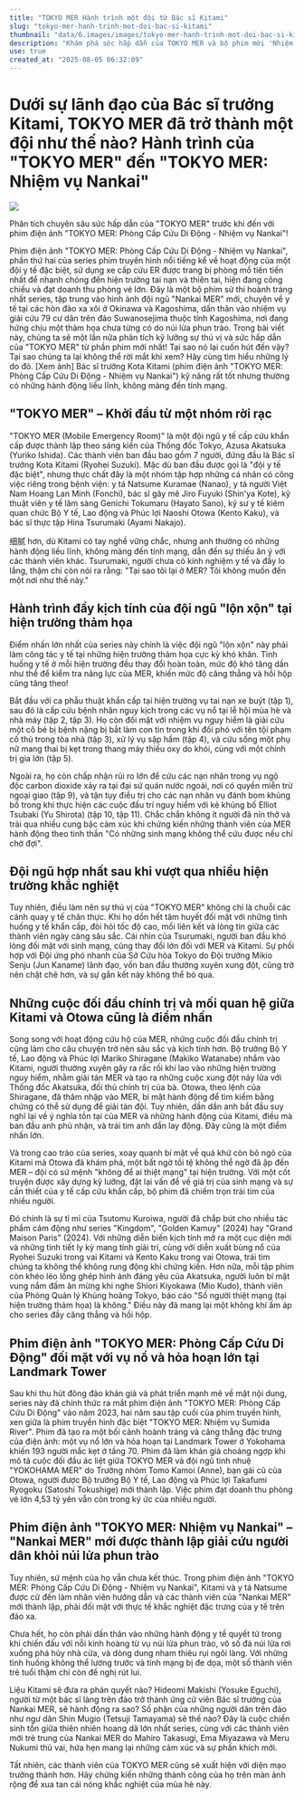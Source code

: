 ```yaml
---
title: "TOKYO MER Hành trình một đội từ Bác sĩ Kitami"
slug: "tokyo-mer-hanh-trinh-mot-doi-bac-si-kitami"
thumbnail: "data/6.images/images/tokyo-mer-hanh-trinh-mot-doi-bac-si-kitami.webp"
description: "Khám phá sức hấp dẫn của TOKYO MER và bộ phim mới 'Nhiệm vụ Nankai'. Bài viết phân tích cách đội y tế đặc biệt này đã vượt qua thử thách để cứu người trong thiên tai."
use: true
created_at: "2025-08-05 06:32:09"
---
```


# Dưới sự lãnh đạo của Bác sĩ trưởng Kitami, TOKYO MER đã trở thành một đội như thế nào? Hành trình của "TOKYO MER" đến "TOKYO MER: Nhiệm vụ Nankai"

![](/images/20250804-01282761-mvwalk-000-1-view.webp)

Phân tích chuyên sâu sức hấp dẫn của "TOKYO MER" trước khi đến với phim điện ảnh "TOKYO MER: Phòng Cấp Cứu Di Động - Nhiệm vụ Nankai"!

Phim điện ảnh "TOKYO MER: Phòng Cấp Cứu Di Động - Nhiệm vụ Nankai", phần thứ hai của series phim truyền hình nổi tiếng kể về hoạt động của một đội y tế đặc biệt, sử dụng xe cấp cứu ER được trang bị phòng mổ tiên tiến nhất để nhanh chóng đến hiện trường tai nạn và thiên tai, hiện đang công chiếu và đạt doanh thu phòng vé lớn. Đây là một bộ phim sử thi hoành tráng nhất series, tập trung vào hình ảnh đội ngũ "Nankai MER" mới, chuyên về y tế tại các hòn đảo xa xôi ở Okinawa và Kagoshima, dấn thân vào nhiệm vụ giải cứu 79 cư dân trên đảo Suwanosejima thuộc tỉnh Kagoshima, nơi đang hứng chịu một thảm họa chưa từng có do núi lửa phun trào. Trong bài viết này, chúng ta sẽ một lần nữa phân tích kỹ lưỡng sự thú vị và sức hấp dẫn của "TOKYO MER" từ phần phim mới nhất! Tại sao nó lại cuốn hút đến vậy? Tại sao chúng ta lại không thể rời mắt khi xem? Hãy cùng tìm hiểu những lý do đó.
[Xem ảnh] Bác sĩ trưởng Kota Kitami (phim điện ảnh "TOKYO MER: Phòng Cấp Cứu Di Động - Nhiệm vụ Nankai") kỹ năng rất tốt nhưng thường có những hành động liều lĩnh, không màng đến tính mạng.

## "TOKYO MER" – Khởi đầu từ một nhóm rời rạc

"TOKYO MER (Mobile Emergency Room)" là một đội ngũ y tế cấp cứu khẩn cấp được thành lập theo sáng kiến của Thống đốc Tokyo, Azusa Akatsuka (Yuriko Ishida). Các thành viên ban đầu bao gồm 7 người, đứng đầu là Bác sĩ trưởng Kota Kitami (Ryohei Suzuki). Mặc dù ban đầu được gọi là "đội y tế đặc biệt", nhưng thực chất đây là một nhóm tập hợp những cá nhân có công việc riêng trong bệnh viện: y tá Natsume Kuramae (Nanao), y tá người Việt Nam Hoang Lan Minh (Fonchi), bác sĩ gây mê Jiro Fuyuki (Shin'ya Kote), kỹ thuật viên y tế lâm sàng Genichi Tokumaru (Hayato Sano), kỹ sư y tế kiêm quan chức Bộ Y tế, Lao động và Phúc lợi Naoshi Otowa (Kento Kaku), và bác sĩ thực tập Hina Tsurumaki (Ayami Nakajo).

细腻 hơn, dù Kitami có tay nghề vững chắc, nhưng anh thường có những hành động liều lĩnh, không màng đến tính mạng, dẫn đến sự thiếu ăn ý với các thành viên khác. Tsurumaki, người chưa có kinh nghiệm y tế và đầy lo lắng, thậm chí còn nói ra rằng: "Tại sao tôi lại ở MER? Tôi không muốn đến một nơi như thế này."

## Hành trình đầy kịch tính của đội ngũ "lộn xộn" tại hiện trường thảm họa

Điểm nhấn lớn nhất của series này chính là việc đội ngũ "lộn xộn" này phải làm công tác y tế tại những hiện trường thảm họa cực kỳ khó khăn. Tình huống y tế ở mỗi hiện trường đều thay đổi hoàn toàn, mức độ khó tăng dần như thể để kiểm tra năng lực của MER, khiến mức độ căng thẳng và hồi hộp cũng tăng theo!

Bắt đầu với ca phẫu thuật khẩn cấp tại hiện trường vụ tai nạn xe buýt (tập 1), sau đó là cấp cứu bệnh nhân nguy kịch trong các vụ nổ tại lễ hội mùa hè và nhà máy (tập 2, tập 3). Họ còn đối mặt với nhiệm vụ nguy hiểm là giải cứu một cô bé bị bệnh nặng bị bắt làm con tin trong khi đối phó với tên tội phạm cố thủ trong tòa nhà (tập 3), xử lý vụ sập hầm (tập 4), và cứu sống một phụ nữ mang thai bị kẹt trong thang máy thiếu oxy do khói, cùng với một chính trị gia lớn (tập 5).

Ngoài ra, họ còn chấp nhận rủi ro lớn để cứu các nạn nhân trong vụ ngộ độc carbon dioxide xảy ra tại đại sứ quán nước ngoài, nơi có quyền miễn trừ ngoại giao (tập 9), và tận tụy điều trị cho các nạn nhân vụ đánh bom khủng bố trong khi thực hiện các cuộc đấu trí nguy hiểm với kẻ khủng bố Elliot Tsubaki (Yu Shirota) (tập 10, tập 11). Chắc chắn không ít người đã nín thở và trải qua nhiều cung bậc cảm xúc khi chứng kiến những thành viên của MER hành động theo tinh thần "Có những sinh mạng không thể cứu được nếu chỉ chờ đợi".

## Đội ngũ hợp nhất sau khi vượt qua nhiều hiện trường khắc nghiệt

Tuy nhiên, điều làm nên sự thú vị của "TOKYO MER" không chỉ là chuỗi các cảnh quay y tế chân thực. Khi họ dồn hết tâm huyết đối mặt với những tình huống y tế khẩn cấp, đòi hỏi tốc độ cao, mối liên kết và lòng tin giữa các thành viên ngày càng sâu sắc. Cái nhìn của Tsurumaki, người ban đầu khó lòng đối mặt với sinh mạng, cũng thay đổi lớn đối với MER và Kitami. Sự phối hợp với Đội ứng phó nhanh của Sở Cứu hỏa Tokyo do Đội trưởng Mikio Senju (Jun Kaname) lãnh đạo, vốn ban đầu thường xuyên xung đột, cũng trở nên chặt chẽ hơn, và sự gắn kết này không thể bỏ qua.

## Những cuộc đối đầu chính trị và mối quan hệ giữa Kitami và Otowa cũng là điểm nhấn

Song song với hoạt động cứu hộ của MER, những cuộc đối đầu chính trị cũng làm cho câu chuyện trở nên sâu sắc và kịch tính hơn. Bộ trưởng Bộ Y tế, Lao động và Phúc lợi Mariko Shiragane (Makiko Watanabe) nhắm vào Kitami, người thường xuyên gây ra rắc rối khi lao vào những hiện trường nguy hiểm, nhằm giải tán MER và tạo ra những cuộc xung đột nảy lửa với Thống đốc Akatsuka, đối thủ chính trị của bà. Otowa, theo lệnh của Shiragane, đã thâm nhập vào MER, bí mật hành động để tìm kiếm bằng chứng có thể sử dụng để giải tán đội. Tuy nhiên, dần dần anh bắt đầu suy nghĩ lại về ý nghĩa tồn tại của MER và những hành động của Kitami, điều mà ban đầu anh phủ nhận, và trái tim anh dần lay động. Đây cũng là một điểm nhấn lớn.

Và trong cao trào của series, xoay quanh bí mật về quá khứ còn bỏ ngỏ của Kitami mà Otowa đã khám phá, một bất ngờ tồi tệ không thể ngờ đã ập đến MER – đội có sứ mệnh "không để ai thiệt mạng" tại hiện trường. Với một cốt truyện được xây dựng kỹ lưỡng, đặt lại vấn đề về giá trị của sinh mạng và sự cần thiết của y tế cấp cứu khẩn cấp, bộ phim đã chiếm trọn trái tim của nhiều người.

Đó chính là sự tỉ mỉ của Tsutomu Kuroiwa, người đã chắp bút cho nhiều tác phẩm cảm động như series "Kingdom", "Golden Kamuy" (2024) hay "Grand Maison Paris" (2024). Với những diễn biến kịch tính mở ra một cục diện mới và những tình tiết ly kỳ mang tính giải trí, cùng với diễn xuất bùng nổ của Ryohei Suzuki trong vai Kitami và Kento Kaku trong vai Otowa, trái tim chúng ta không thể không rung động khi chứng kiến. Hơn nữa, mỗi tập phim còn khéo léo lồng ghép hình ảnh đáng yêu của Akatsuka, người luôn bí mật vung nắm đấm ăn mừng khi nghe Shiori Kiyokawa (Mio Kudo), thành viên của Phòng Quản lý Khủng hoảng Tokyo, báo cáo "Số người thiệt mạng (tại hiện trường thảm họa) là không." Điều này đã mang lại một không khí ấm áp cho series đầy căng thẳng và hồi hộp.

## Phim điện ảnh "TOKYO MER: Phòng Cấp Cứu Di Động" đối mặt với vụ nổ và hỏa hoạn lớn tại Landmark Tower

Sau khi thu hút đông đảo khán giả và phát triển mạnh mẽ về mặt nội dung, series này đã chính thức ra mắt phim điện ảnh "TOKYO MER: Phòng Cấp Cứu Di Động" vào năm 2023, hai năm sau tập cuối của phim truyền hình, xen giữa là phim truyền hình đặc biệt "TOKYO MER: Nhiệm vụ Sumida River". Phim đã tạo ra một bối cảnh hoành tráng và căng thẳng đặc trưng của điện ảnh: một vụ nổ lớn và hỏa hoạn tại Landmark Tower ở Yokohama khiến 193 người mắc kẹt ở tầng 70. Phim đã làm khán giả choáng ngợp khi mô tả cuộc đối đầu ác liệt giữa TOKYO MER và đội ngũ tinh nhuệ "YOKOHAMA MER" do Trưởng nhóm Tomo Kamoi (Anne), bạn gái cũ của Otowa, người được Bộ trưởng Bộ Y tế, Lao động và Phúc lợi Takafumi Ryogoku (Satoshi Tokushige) mới thành lập. Việc phim đạt doanh thu phòng vé lớn 4,53 tỷ yên vẫn còn trong ký ức của nhiều người.

## Phim điện ảnh "TOKYO MER: Nhiệm vụ Nankai" – "Nankai MER" mới được thành lập giải cứu người dân khỏi núi lửa phun trào

Tuy nhiên, sứ mệnh của họ vẫn chưa kết thúc. Trong phim điện ảnh "TOKYO MER: Phòng Cấp Cứu Di Động - Nhiệm vụ Nankai", Kitami và y tá Natsume được cử đến làm nhân viên hướng dẫn và các thành viên của "Nankai MER" mới thành lập, phải đối mặt với thực tế khắc nghiệt đặc trưng của y tế trên đảo xa.

Chưa hết, họ còn phải dấn thân vào những hành động y tế quyết tử trong khi chiến đấu với nỗi kinh hoàng từ vụ núi lửa phun trào, vô số đá núi lửa rơi xuống phá hủy nhà cửa, và dòng dung nham thiêu rụi ngôi làng. Với những tình huống không thể lường trước và tính mạng bị đe dọa, một số thành viên trẻ tuổi thậm chí còn đề nghị rút lui.

Liệu Kitami sẽ đưa ra phán quyết nào? Hideomi Makishi (Yosuke Eguchi), người từ một bác sĩ làng trên đảo trở thành ứng cử viên Bác sĩ trưởng của Nankai MER, sẽ hành động ra sao? Số phận của những người dân trên đảo như ngư dân Shin Mugio (Tetsuji Tamayama) sẽ thế nào? Đây là cuộc chiến sinh tồn giữa thiên nhiên hoang dã lớn nhất series, cùng với các thành viên mới trẻ trung của Nankai MER do Mahiro Takasugi, Ema Miyazawa và Meru Nukumi thủ vai, hứa hẹn mang lại những cảm xúc và sự phấn khích mới.

Tất nhiên, các thành viên của TOKYO MER cũng sẽ xuất hiện với diện mạo trưởng thành hơn. Hãy chứng kiến những thành công của họ trên màn ảnh rộng để xua tan cái nóng khắc nghiệt của mùa hè này.